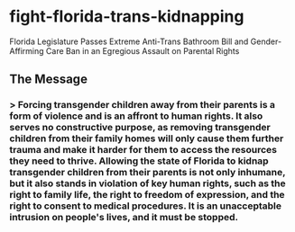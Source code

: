 # fight-florida-trans-kidnapping
Florida Legislature Passes Extreme Anti-Trans Bathroom Bill and Gender-Affirming Care Ban in an Egregious Assault on Parental Rights

## The Message

### > Forcing transgender children away from their parents is a form of violence and is an affront to human rights. It also serves no constructive purpose, as removing transgender children from their family homes will only cause them further trauma and make it harder for them to access the resources they need to thrive. Allowing the state of Florida to kidnap transgender children from their parents is not only inhumane, but it also stands in violation of key human rights, such as the right to family life, the right to freedom of expression, and the right to consent to medical procedures. It is an unacceptable intrusion on people's lives, and it must be stopped.

